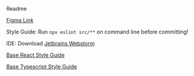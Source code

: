 Readme

[Figma Link](https://www.figma.com/design/N8Q00w6TLsnGxO5LXaWV52/diaryPrototype?node-id=2-3&t=cDieDvGjqWhkkp8W-1)

Style Guide:
Run `npx eslint src/**` on command line before committing!

IDE: Download [Jetbrains Webstorm](https://www.jetbrains.com/webstorm/download/#section=mac)

[Base React Style Guide](https://airbnb.io/javascript/react/)

[Base Typescript Style Guide](https://google.github.io/styleguide/tsguide.html)

